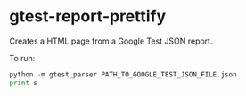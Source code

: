 # gtest-report-prettify
Creates a HTML page from a Google Test JSON report.

To run:
```python
python -m gtest_parser PATH_TO_GOOGLE_TEST_JSON_FILE.json
print s
```
